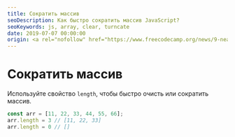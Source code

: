 ```yaml
---
title: Сократить массив
seoDescription: Как быстро сократить массив JavaScript?
seoKeywords: js, array, clear, turncate
date: 2019-07-07 00:00:00
origin: <a rel="nofollow" href="https://www.freecodecamp.org/news/9-neat-javascript-tricks-e2742f2735c3/" target="_blank">Learn these neat JavaScript tricks in less than 5 minutes</a>
---
```

# Сократить массив

Используйте свойство ```length```, чтобы быстро очисть или сократить массив.

```js
const arr = [11, 22, 33, 44, 55, 66];
arr.length = 3 // [11, 22, 33]
arr.length = 0 // []
```
